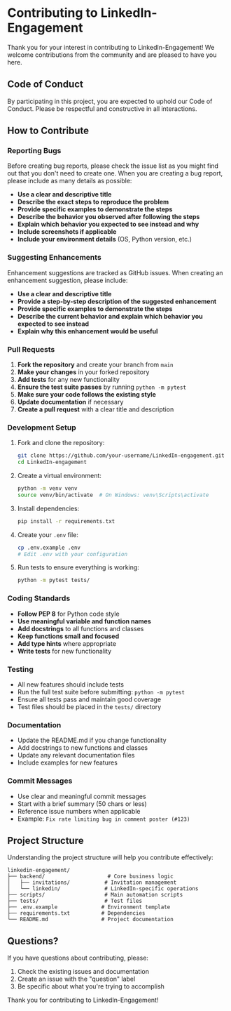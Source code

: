 # Contributing to LinkedIn-Engagement

Thank you for your interest in contributing to LinkedIn-Engagement! We welcome contributions from the community and are pleased to have you here.

## Code of Conduct

By participating in this project, you are expected to uphold our Code of Conduct. Please be respectful and constructive in all interactions.

## How to Contribute

### Reporting Bugs

Before creating bug reports, please check the issue list as you might find out that you don't need to create one. When you are creating a bug report, please include as many details as possible:

- **Use a clear and descriptive title**
- **Describe the exact steps to reproduce the problem**
- **Provide specific examples to demonstrate the steps**
- **Describe the behavior you observed after following the steps**
- **Explain which behavior you expected to see instead and why**
- **Include screenshots if applicable**
- **Include your environment details** (OS, Python version, etc.)

### Suggesting Enhancements

Enhancement suggestions are tracked as GitHub issues. When creating an enhancement suggestion, please include:

- **Use a clear and descriptive title**
- **Provide a step-by-step description of the suggested enhancement**
- **Provide specific examples to demonstrate the steps**
- **Describe the current behavior and explain which behavior you expected to see instead**
- **Explain why this enhancement would be useful**

### Pull Requests

1. **Fork the repository** and create your branch from `main`
2. **Make your changes** in your forked repository
3. **Add tests** for any new functionality
4. **Ensure the test suite passes** by running `python -m pytest`
5. **Make sure your code follows the existing style**
6. **Update documentation** if necessary
7. **Create a pull request** with a clear title and description

### Development Setup

1. Fork and clone the repository:
   ```bash
   git clone https://github.com/your-username/LinkedIn-engagement.git
   cd LinkedIn-engagement
   ```

2. Create a virtual environment:
   ```bash
   python -m venv venv
   source venv/bin/activate  # On Windows: venv\Scripts\activate
   ```

3. Install dependencies:
   ```bash
   pip install -r requirements.txt
   ```

4. Create your `.env` file:
   ```bash
   cp .env.example .env
   # Edit .env with your configuration
   ```

5. Run tests to ensure everything is working:
   ```bash
   python -m pytest tests/
   ```

### Coding Standards

- **Follow PEP 8** for Python code style
- **Use meaningful variable and function names**
- **Add docstrings** to all functions and classes
- **Keep functions small and focused**
- **Add type hints** where appropriate
- **Write tests** for new functionality

### Testing

- All new features should include tests
- Run the full test suite before submitting: `python -m pytest`
- Ensure all tests pass and maintain good coverage
- Test files should be placed in the `tests/` directory

### Documentation

- Update the README.md if you change functionality
- Add docstrings to new functions and classes
- Update any relevant documentation files
- Include examples for new features

### Commit Messages

- Use clear and meaningful commit messages
- Start with a brief summary (50 chars or less)
- Reference issue numbers when applicable
- Example: `Fix rate limiting bug in comment poster (#123)`

## Project Structure

Understanding the project structure will help you contribute effectively:

```text
linkedin-engagement/
├── backend/                    # Core business logic
│   ├── invitations/           # Invitation management
│   └── linkedin/              # LinkedIn-specific operations
├── scripts/                   # Main automation scripts
├── tests/                     # Test files
├── .env.example              # Environment template
├── requirements.txt          # Dependencies
└── README.md                 # Project documentation
```

## Questions?

If you have questions about contributing, please:

1. Check the existing issues and documentation
2. Create an issue with the "question" label
3. Be specific about what you're trying to accomplish

Thank you for contributing to LinkedIn-Engagement!
